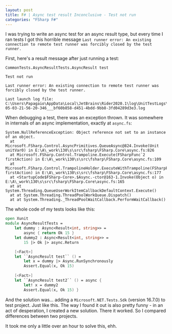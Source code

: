 ```yaml
---
layout: post
title: F# | Async test result Inconclusive - Test not run
categories: "FSharp F#"
---
```


I was trying to write an async test for an async result type, but every time I ran tests I got this horrible message `Last runner error: An existing connection to remote test runner was forcibly closed by the test runner.`

First, here's a result message after just running a test:
```
CommonTests.AsyncResultTests.AsyncResult test

Test not run

Last runner error: An existing connection to remote test runner was forcibly closed by the test runner.

Last launch log file: C:\Users\Papagaio\AppData\Local\JetBrains\Rider2020.1\log\UnitTestLogs\Sessions\2020-05-03-21-56-20-346___bf60b858-d451-4bdd-9bb8-3fd04289d3e3.log
```

When debugging a test, there was an exception thrown. It was somewhere in internals of an async implementation, exactly at `async.fs`:
```
System.NullReferenceException: Object reference not set to an instance of an object.
  at Microsoft.FSharp.Control.AsyncPrimitives.QueueAsync@824.Invoke(Unit unitVar0) in E:\A\_work\130\s\src\fsharp\FSharp.Core\async.fs:826
  at Microsoft.FSharp.Control.Trampoline.Execute(FSharpFunc`2 firstAction) in E:\A\_work\130\s\src\fsharp\FSharp.Core\async.fs:109
  at Microsoft.FSharp.Control.TrampolineHolder.ExecuteWithTrampoline(FSharpFunc`2 firstAction) in E:\A\_work\130\s\src\fsharp\FSharp.Core\async.fs:177
  at <StartupCode$FSharp-Core>.$Async.-ctor@163-1.Invoke(Object o) in E:\A\_work\130\s\src\fsharp\FSharp.Core\async.fs:165
  at at System.Threading.QueueUserWorkItemCallbackDefaultContext.Execute()
  at at System.Threading.ThreadPoolWorkQueue.Dispatch()
  at at System.Threading._ThreadPoolWaitCallback.PerformWaitCallback()
```


The whole code of my tests looks like this:
```fsharp
open Xunit
module AsyncResultTests =
    let dummy : Async<Result<int, string>> =
        async { return Ok 15 }
    let dummy2 : Async<Result<int, string>> =
        15 |> Ok |> async.Return

    [<Fact>]
    let ``AsyncResult test`` () =
        let x = dummy |> Async.RunSynchronously
        Assert.Equal(x, Ok 15)
    
    [<Fact>]
    let ``AsyncResult test2`` () = async {
        let! x = dummy2
        Assert.Equal(x, Ok 15) }
```

And the solution was... adding a `Microsoft.NET.Tests.Sdk` (version 16.7.0) to test project. Just like this.
The way I found it out is also pretty funny - in an act of desperation, I created a new solution.
There it worked.
So I compared differences between two projects.

It took me only a little over an hour to solve this, ehh.